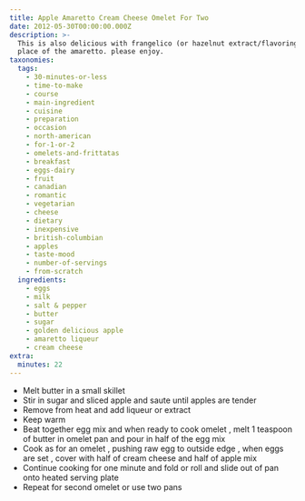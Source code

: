 ```yaml
---
title: Apple Amaretto Cream Cheese Omelet For Two
date: 2012-05-30T00:00:00.000Z
description: >-
  This is also delicious with frangelico (or hazelnut extract/flavoring) in
  place of the amaretto. please enjoy.
taxonomies:
  tags:
    - 30-minutes-or-less
    - time-to-make
    - course
    - main-ingredient
    - cuisine
    - preparation
    - occasion
    - north-american
    - for-1-or-2
    - omelets-and-frittatas
    - breakfast
    - eggs-dairy
    - fruit
    - canadian
    - romantic
    - vegetarian
    - cheese
    - dietary
    - inexpensive
    - british-columbian
    - apples
    - taste-mood
    - number-of-servings
    - from-scratch
  ingredients:
    - eggs
    - milk
    - salt & pepper
    - butter
    - sugar
    - golden delicious apple
    - amaretto liqueur
    - cream cheese
extra:
  minutes: 22
---
```

 - Melt butter in a small skillet
 - Stir in sugar and sliced apple and saute until apples are tender
 - Remove from heat and add liqueur or extract
 - Keep warm
 - Beat together egg mix and when ready to cook omelet , melt 1 teaspoon of butter in omelet pan and pour in half of the egg mix
 - Cook as for an omelet , pushing raw egg to outside edge , when eggs are set , cover with half of cream cheese and half of apple mix
 - Continue cooking for one minute and fold or roll and slide out of pan onto heated serving plate
 - Repeat for second omelet or use two pans
